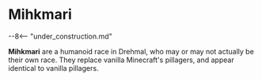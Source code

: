 # Mihkmari

--8<-- "under_construction.md"

**Mihkmari** are a humanoid race in Drehmal, who may or may not actually be their own race. They replace vanilla Minecraft's pillagers, and appear identical to vanilla pillagers.